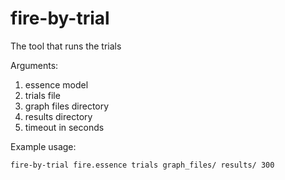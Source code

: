 # fire-by-trial

The tool that runs the trials


Arguments:
1. essence model
2. trials file
3. graph files directory
4. results directory
5. timeout in seconds

Example usage:
```
fire-by-trial fire.essence trials graph_files/ results/ 300
```

